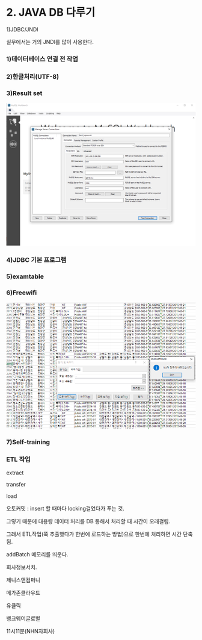 # 2. JAVA DB 다루기

1)JDBC/JNDI

실무에서는 거의 JNDI를 많이 사용한다.





### 1)데이터베이스 연결 전 작업





### 2)한글처리(UTF-8)











### 3)Result set

![image-20220509141632004](../images/2022-05-09-데이터베이스프로그래밍_2강/image-20220509141632004.png)



### 4)JDBC 기본 프로그램





### 5)examtable







### 6)Freewifi



![image-20220510101223586](../images/2022-05-09-데이터베이스프로그래밍_2강/image-20220510101223586.png)



### 7)Self-training







### ETL 작업

extract

transfer

load



오토커밋 : insert 할 때마다 locking걸었다가 푸는 것.

그렇기 때문에 대용량 데이터 처리를 DB 통해서 처리할 때 시간이 오래걸림.

그래서 ETL작업(쭉 추출했다가 한번에 로드하는 방법)으로 한번에 처리하면 시간 단축됨.

addBatch 메모리를 띄운다.





회사정보서치.

제니스앤컴퍼니

메가존클라우드

유클릭

뱅크웨어글로벌

11시11분(NHN자회사)
